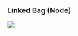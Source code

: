 ### Linked Bag (Node)

<img src="https://user-images.githubusercontent.com/54893898/75153558-09670200-574f-11ea-9bd8-4930832cd647.png">
